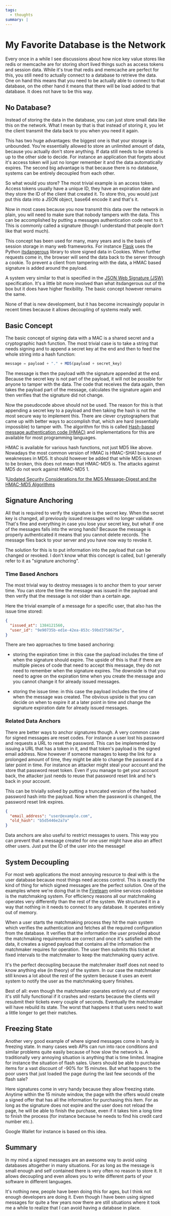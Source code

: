 ```yaml
---
tags:
  - thoughts
summary: |
---
```


# My Favorite Database is the Network

Every once in a while I see discussions about how nice key value stores
like redis or memcache are for storing short lived things such as access
tokens and session data.  While it's true that redis and memcache are
perfect for this, you still need to actually connect to a database to
retrieve the data.  One on hand this means that you need to be actually
able to connect to that database, on the other hand it means that there
will be load added to that database.  It does not have to be this way.

## No Database?

Instead of storing the data in the database, you can just store small data
like this on the network.  What I mean by that is that instead of storing
it, you let the client transmit the data back to you when you need it
again.

This has two huge advantages: the biggest one is that your storage is
unbounded.  You're essentially allowed to store an unlimited amount of
data, because you actually don't store anything.  If data still needs to
be stored is up to the other side to decide.  For instance an application
that forgets about it's access token will just no longer remember it and
the data automatically expires.  The second big advantage is that because
there is no database, systems can be entirely decoupled from each other.

So what would you store?  The most trivial example is an access token.
Access tokens usually have a unique ID, they have an expiration date and
they store the ID of the client that created it.  To store this, you would
just put this data into a JSON object, base64 encode it and that's it.

Now in most cases because you now transmit this data over the network in
plain, you will need to make sure that nobody tampers with the data.  This
can be accomplished by putting a messages authentication code next to it.
This is commonly called a signature (though I understand that people don't
like that word much).

This concept has been used for many, many years and is the basis
of session storage in many web frameworks.  For instance [Flask](http://flask.pocoo.org/) uses the Python [itsdangerous](http://pythonhosted.org/itsdangerous/) library to store signed data in
Cookies.  When further requests come in, the browser will send the data
back to the server through a cookie.  To prevent a client from tampering
with the data, a HMAC based signature is added around the payload.

A system very similar to that is specified in the [JSON Web Signature
(JSW)](http://tools.ietf.org/html/draft-jones-json-web-signature-04)
specification.  It's a little bit more involved than what itsdangerous
out of the box but it does have higher flexibility.  The basic concept
however remains the same.

None of that is new development, but it has become increasingly popular in
recent times because it allows decoupling of systems really well.

## Basic Concept

The basic concept of signing data with a MAC is a shared secret and a
cryptographic hash function.  The most trivial case is to take a string
that needs signing and to append a secret key at the end and then to feed
the whole string into a hash function:

```javascript
message = payload + "." + MD5(payload + secret_key)
```

The message is then the payload with the signature appended at the end.
Because the secret key is not part of the payload, it will not be possible
for anyone to tamper with the data.  The code that receives the data
again, then takes the payload part of the message, calculates the
signature again and then verifies that the signature did not change.

Now the pseudocode above should not be used.  The reason for this is that
appending a secret key to a payload and then taking the hash is not the
most secure way to implement this.  There are clever cryptographers that
came up with better ways to accomplish that, which are hard (essentially
impossible) to tamper with.  The algorithm for this is called [Hash-based
message authentication code (HMAC)](http://en.wikipedia.org/wiki/HMAC)
and implementations for this are available for most programming languages.

HMAC is available for various hash functions, not just MD5 like above.
Nowadays the most common version of HMAC is HMAC-SHA1 because of
weaknesses in MD5.  It should however be added that while MD5 is known to
be broken, this does not mean that HMAC-MD5 is.  The attacks against MD5
do not work against HMAC-MD5 1.

1[Updated Security Considerations for the MD5 Message-Digest
and the HMAC-MD5 Algorithms](http://tools.ietf.org/html/rfc6151)

## Signature Anchoring

All that is required to verify the signature is the secret key.  When the
secret key is changed, all previously issued messages will no longer
validate.  That's fine and everything in case you lose your secret key,
but what if one of the messages falls into the wrong hands?  Because the
message is properly authenticated it means that you cannot delete records.
The message flies back to your server and you have now way to revoke it.

The solution for this is to put information into the payload that can
be changed or revoked.  I don't know what this concept is called, but I
generally refer to it as "signature anchoring".

### Time Based Anchors

The most trivial way to destroy messages is to anchor them to your server
time.  You can store the time the message was issued in the payload and
then verify that the message is not older than a certain age.

Here the trivial example of a message for a specific user, that also has
the issue time stored:

```json
{
  "issued_at": 1384121560,
  "user_id": "9e90735b-ed1e-42ea-853c-59bd3758675e",
}
```

There are two approaches to time based anchoring:

- storing the expiration time: in this case the payload includes the
time of when the signature should expire.  The upside of this is that
if there are multiple pieces of code that need to accept this message,
they do not need to remember when the signature expires.  The downside
is that you need to agree on the expiration time when you create the
message and you cannot change it for already issued messages.

- storing the issue time: in this case the payload includes the time of
when the message was created.  The obvious upside is that you can
decide on when to expire it at a later point in time and change the
signature expiration date for already issued messages.

### Related Data Anchors

There are better ways to anchor signatures though.  A very common case for
signed messages are reset codes.  For instance a user lost his password
and requests a URL to reset the password.  This can be implemented by
issuing a URL that has a token in it, and that token's payload is the
signed email address.  Now however if someone manages to keep the link for
a prolonged amount of time, they might be able to change the password at a
later point in time.  For instance an attacker might steal your account
and the store that password reset token.  Even if you manage to get your
account back, the attacker just needs to reuse that password reset link
and he's back in your account.

This can be trivially solved by putting a truncated version of the hashed
password hash into the payload.  Now when the password is changed, the
password reset link expires.

```json
{
  "email_address": "user@example.com",
  "old_hash": "b5d5446e2a7a"
}
```

Data anchors are also useful to restrict messages to users.  This way you
can prevent that a message created for one user might have also an affect
other users.  Just put the ID of the user into the message!

## System Decoupling

For most web applications the most annoying resource to deal with is the
user database because most things need access control.  This is exactly
the kind of thing for which signed messages are the perfect solution.  One
of the examples where we're doing that in the [Fireteam](http://fireteam.net/) online services codebase is the matchmaking
system.  For efficiency reasons all our matchmaking operates very
differently than the rest of the system.  We structured it in a way that
nothing in it needs to connect to any database.  It operates entirely out
of memory.

When a user starts the matchmaking process they hit the main system which
verifies the authentication and fetches all the required configuration
from the database.  It verifies that the information the user provided
about the matchmaking requirements are correct and once it's satisfied
with the data, it creates a signed payload that contains all the
information the matchmaker requires for operation.  The user then submits
this ticket at fixed intervals to the matchmaker to keep the matchmaking
query active.

It's the perfect decoupling because the matchmaker itself does not need to
know anything else (in theory) of the system.  In our case the matchmaker
still knows a lot about the rest of the system because it uses an event
system to notify the user as the matchmaking query finishes.

Best of all: even though the matchmaker operates entirely out of memory
it's still fully functional if it crashes and restarts because the clients
will resubmit their tickets every couple of seconds.  Eventually the
matchmaker will have rebuild its state.  The worst that happens it that
users need to wait a little longer to get their matches.

## Freezing State

Another very good example of where signed messages come in handy is
freezing state.  In many cases web APIs can run into race conditions and
similar problems quite easily because of how slow the network is.  A
traditionally very annoying situation is anything that is time limited.
Imagine for instance the situation of flash sales.  Users should be able
to purchase items for a vast discount of -90% for 15 minutes.  But what
happens to the poor users that just loaded the page during the last few
seconds of the flash sale?

Here signatures come in very handy because they allow freezing state.
Anytime within the 15 minute window, the page with the offers would create
a signed offer that has all the information for purchasing this item.  For
as long as the signature does not expire and the user does not reload the
page, he will be able to finish the purchase, even if it takes him a long
time to finish the process (for instance because he needs to find his
credit card number etc.).

Google Wallet for instance is based on this idea.

## Summary

In my mind a signed messages are an awesome way to avoid using databases
altogether in many situations.  For as long as the message is small enough
and self contained there is very often no reason to store it.  It allows
decoupling and even allows you to write different parts of your software
in different languages.

It's nothing new, people have been doing this for ages, but I think not
enough developers are doing it.  Even though I have been using signed
messages for quite a few years now there are still situations where it
took me a while to realize that I can avoid having a database in place.
